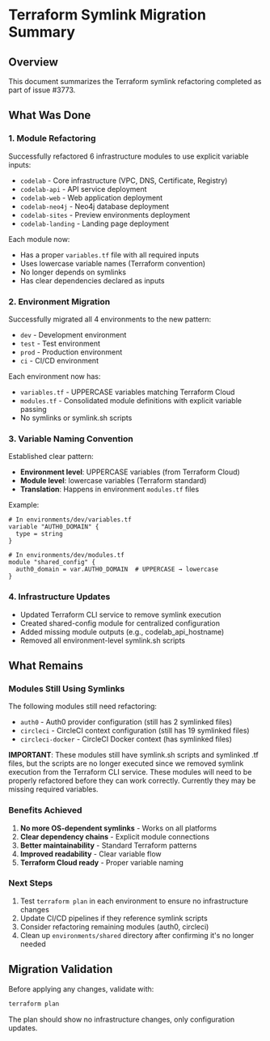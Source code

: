 # Terraform Symlink Migration Summary

## Overview
This document summarizes the Terraform symlink refactoring completed as part of issue #3773.

## What Was Done

### 1. Module Refactoring
Successfully refactored 6 infrastructure modules to use explicit variable inputs:
- `codelab` - Core infrastructure (VPC, DNS, Certificate, Registry)
- `codelab-api` - API service deployment
- `codelab-web` - Web application deployment
- `codelab-neo4j` - Neo4j database deployment
- `codelab-sites` - Preview environments deployment
- `codelab-landing` - Landing page deployment

Each module now:
- Has a proper `variables.tf` file with all required inputs
- Uses lowercase variable names (Terraform convention)
- No longer depends on symlinks
- Has clear dependencies declared as inputs

### 2. Environment Migration
Successfully migrated all 4 environments to the new pattern:
- `dev` - Development environment
- `test` - Test environment  
- `prod` - Production environment
- `ci` - CI/CD environment

Each environment now has:
- `variables.tf` - UPPERCASE variables matching Terraform Cloud
- `modules.tf` - Consolidated module definitions with explicit variable passing
- No symlinks or symlink.sh scripts

### 3. Variable Naming Convention
Established clear pattern:
- **Environment level**: UPPERCASE variables (from Terraform Cloud)
- **Module level**: lowercase variables (Terraform standard)
- **Translation**: Happens in environment `modules.tf` files

Example:
```hcl
# In environments/dev/variables.tf
variable "AUTH0_DOMAIN" {
  type = string
}

# In environments/dev/modules.tf
module "shared_config" {
  auth0_domain = var.AUTH0_DOMAIN  # UPPERCASE → lowercase
}
```

### 4. Infrastructure Updates
- Updated Terraform CLI service to remove symlink execution
- Created shared-config module for centralized configuration
- Added missing module outputs (e.g., codelab_api_hostname)
- Removed all environment-level symlink.sh scripts

## What Remains

### Modules Still Using Symlinks
The following modules still need refactoring:
- `auth0` - Auth0 provider configuration (still has 2 symlinked files)
- `circleci` - CircleCI context configuration (still has 19 symlinked files)
- `circleci-docker` - CircleCI Docker context (has symlinked files)

**IMPORTANT**: These modules still have symlink.sh scripts and symlinked .tf files, but the scripts are no longer executed since we removed symlink execution from the Terraform CLI service. These modules will need to be properly refactored before they can work correctly. Currently they may be missing required variables.

### Benefits Achieved
1. **No more OS-dependent symlinks** - Works on all platforms
2. **Clear dependency chains** - Explicit module connections
3. **Better maintainability** - Standard Terraform patterns
4. **Improved readability** - Clear variable flow
5. **Terraform Cloud ready** - Proper variable naming

### Next Steps
1. Test `terraform plan` in each environment to ensure no infrastructure changes
2. Update CI/CD pipelines if they reference symlink scripts
3. Consider refactoring remaining modules (auth0, circleci)
4. Clean up `environments/shared` directory after confirming it's no longer needed

## Migration Validation
Before applying any changes, validate with:
```bash
terraform plan
```

The plan should show no infrastructure changes, only configuration updates.